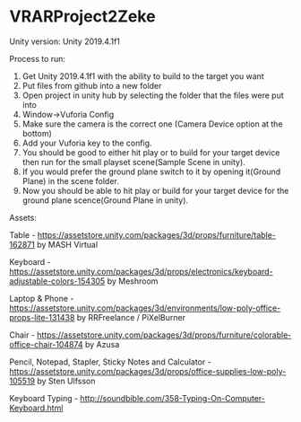 # VRARProject2Zeke

Unity version: Unity 2019.4.1f1

Process to run:
1) Get Unity 2019.4.1f1 with the ability to build to the target you want
2) Put files from github into a new folder 
3) Open project in unity hub by selecting the folder that the files were put into
4) Window->Vuforia Config
5) Make sure the camera is the correct one (Camera Device option at the bottom)
6) Add your Vuforia key to the config.
7) You should be good to either hit play or to build for your target device then run for the small playset scene(Sample Scene in unity).
8) If you would prefer the ground plane switch to it by opening it(Ground Plane) in the scene folder.
9) Now you should be able to hit play or build for your target device for the ground plane scence(Ground Plane in unity).



Assets:

Table - https://assetstore.unity.com/packages/3d/props/furniture/table-162871 by MASH Virtual

Keyboard - https://assetstore.unity.com/packages/3d/props/electronics/keyboard-adjustable-colors-154305 by Meshroom

Laptop & Phone - https://assetstore.unity.com/packages/3d/environments/low-poly-office-props-lite-131438 by RRFreelance / PiXelBurner

Chair - https://assetstore.unity.com/packages/3d/props/furniture/colorable-office-chair-104874 by Azusa

Pencil, Notepad, Stapler, Sticky Notes and Calculator - https://assetstore.unity.com/packages/3d/props/office-supplies-low-poly-105519 by Sten Ulfsson

Keyboard Typing - http://soundbible.com/358-Typing-On-Computer-Keyboard.html

